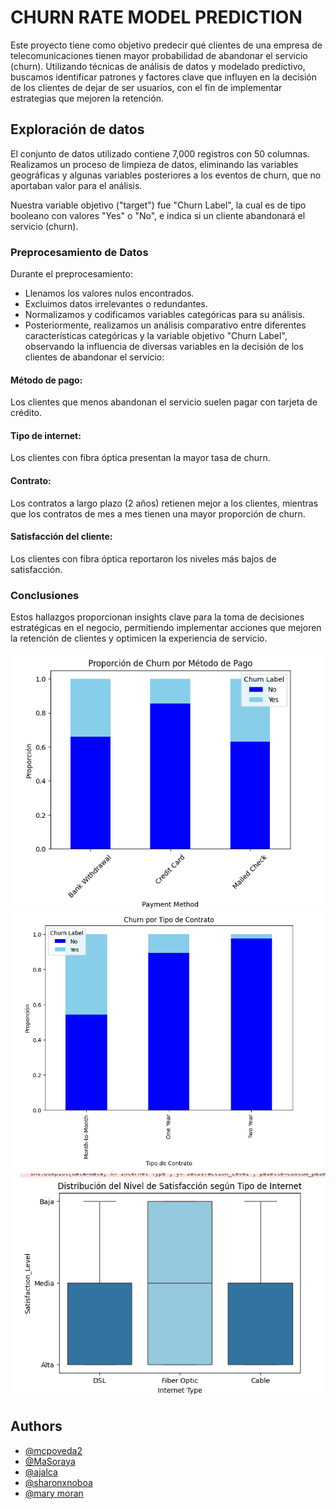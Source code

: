 
# CHURN RATE MODEL PREDICTION

Este proyecto tiene como objetivo predecir qué clientes de una empresa de telecomunicaciones tienen mayor probabilidad de abandonar el servicio (churn). Utilizando técnicas de análisis de datos y modelado predictivo, buscamos identificar patrones y factores clave que influyen en la decisión de los clientes de dejar de ser usuarios, con el fin de implementar estrategias que mejoren la retención. 


## Exploración de datos

El conjunto de datos utilizado contiene 7,000 registros con 50 columnas. Realizamos un proceso de limpieza de datos, eliminando las variables geográficas y algunas variables posteriores a los eventos de churn, que no aportaban valor para el análisis.

Nuestra variable objetivo ("target") fue "Churn Label", la cual es de tipo booleano con valores "Yes" o "No", e indica si un cliente abandonará el servicio (churn).

### Preprocesamiento de Datos
Durante el preprocesamiento:

- Llenamos los valores nulos encontrados.
- Excluimos datos irrelevantes o redundantes.
- Normalizamos y codificamos variables categóricas para su análisis.
- Posteriormente, realizamos un análisis comparativo entre diferentes características categóricas y la variable objetivo "Churn Label", observando la influencia de diversas variables en la decisión de los clientes de abandonar el servicio:

#### Método de pago: 
Los clientes que menos abandonan el servicio suelen pagar con tarjeta de crédito.
#### Tipo de internet: 
Los clientes con fibra óptica presentan la mayor tasa de churn.
#### Contrato: 
Los contratos a largo plazo (2 años) retienen mejor a los clientes, mientras que los contratos de mes a mes tienen una mayor proporción de churn.
#### Satisfacción del cliente: 
Los clientes con fibra óptica reportaron los niveles más bajos de satisfacción.
### Conclusiones
Estos hallazgos proporcionan insights clave para la toma de decisiones estratégicas en el negocio, permitiendo implementar acciones que mejoren la retención de clientes y optimicen la experiencia de servicio.

![Proporción de clientes Churn por método de pago](https://github.com/mcpoveda2/ProyectoFinalPython/blob/checkpoint_sharon/PAYMENT%20VS%20CHURN%20LABEL.png)
![Proporción de clientes Churn por método de pago](https://github.com/mcpoveda2/ProyectoFinalPython/blob/checkpoint_sharon/churn%20contrato.png)
![Proporción de satisfacción vs tipo de internet](https://github.com/mcpoveda2/ProyectoFinalPython/blob/checkpoint_sharon/satisfaction%20vs%20internet%20type.png)


## Authors

- [@mcpoveda2](https://github.com/mcpoveda2)
- [@MaSoraya](https://github.com/MaSoraya)
- [@ajalca](https://github.com/ajalca)
- [@sharonxnoboa](https://github.com/sharonxnoboa)
- [@mary moran](https://github.com/mcpoveda2)


